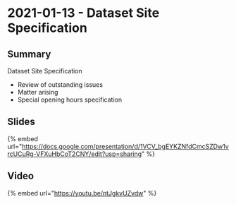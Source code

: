 # 2021-01-13 - Dataset Site Specification

## **Summary**

Dataset Site Specification

* Review of outstanding issues
* Matter arising
* Special opening hours specification

## Slides

{% embed url="https://docs.google.com/presentation/d/1VCV_bgEYKZNfdCmcSZDw1vrcUCuRg-VFXuHbCoT2CNY/edit?usp=sharing" %}

## **Video**

{% embed url="https://youtu.be/ntJgkvUZvdw" %}

